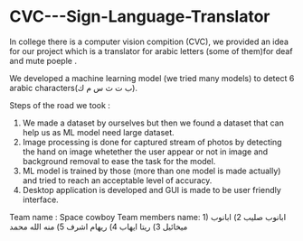 # CVC---Sign-Language-Translator
In college there is a computer vision compition (CVC), we provided an idea for our project which is a translator for arabic letters (some of them)for deaf and mute poeple . 

We developed a machine learning model (we tried many models) to detect 6 arabic characters(ب ت ث س م ك).

Steps of the road we took :
  1) We made a dataset by ourselves but then we found a dataset that can help us as ML model need large dataset.
  2) Image processing is done for captured stream of photos by detecting the hand on image whetether the user appear or not in image and 
    background removal to ease the task for the model.
  3) ML model is trained by those (more than one model is made actually) and tried to reach an acceptable level of accuracy.
  4) Desktop application is developed and GUI is made to be user friendly interface.
  




  
Team name : Space cowboy
Team members name: 1) ابانوب صليب 
                   2) ابانوب  ميخائيل
                   3) ريتا ايهاب
                   4) ريهام اشرف 
                   5) منه الله محمد
